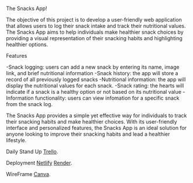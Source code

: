 The Snacks App!

The objective of this project is to develop a user-friendly web application that allows users to log their snack intake and track their nutritional values. The Snacks App aims to help individuals make healthier snack choices by providing a visual representation of their snacking habits and highlighting healthier options.

Features

-Snack logging: users can add a new snack by entering its name, image link, and brief nutritional information
-Snack history: the app will store a record of all previously logged snacks
-Nutritional information: the app will display the nutritional values for each snack.
-Snack rating: the hearts will indicate if a snack is a healthy option or not based on its nutritional value
-Information functionality: users can view infomation for a specific snack from the snack log.


The Snacks App provides a simple yet effective way for individuals to track their snacking habits and make healthier choices. With its user-friendly interface and personalized features, the Snacks App is an ideal solution for anyone looking to improve their snacking habits and lead a healthier lifestyle.


Daily Stand Up [Trello](https://trello.com/b/YKjuzd8g/snack-log).

Deployment [Netlify](https://jazzy-youtiao-4c5303.netlify.app/) [Render](https://snackjc-backend.onrender.com).

WireFrame [Canva](https://www.canva.com/design/DAFinaKVqmc/GwTC7YMxrpIdq2rMPy1Q3w/edit).